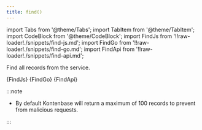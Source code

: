 ```yaml
---
title: find()
---
```


import Tabs from '@theme/Tabs';
import TabItem from '@theme/TabItem';
import CodeBlock from '@theme/CodeBlock';
import FindJs from '!!raw-loader!./snippets/find-js.md';
import FindGo from '!!raw-loader!./snippets/find-go.md';
import FindApi from '!!raw-loader!./snippets/find-api.md';

Find all records from the service.

<Tabs>
  <TabItem value="javascript" label="Javascript" default>
    <CodeBlock className="language-jsx">
      {FindJs}
    </CodeBlock>
  </TabItem>
  <TabItem value="go" label="Go" default>
    <CodeBlock className="language-jsx">
      {FindGo}
    </CodeBlock>
  </TabItem>
  <TabItem value="API" label="API">
    <CodeBlock className="language-jsx" title="[GET]">
      {FindApi}
    </CodeBlock>
  </TabItem>
</Tabs>

:::note

- By default Kontenbase will return a maximum of 100 records to prevent from malicious requests. 

:::

<!-- ## Examples

### Find All Data
```javascript
const { data, error } = await kontenbase.service('posts').find()
```

### Find Specific Fields
```javascript
const { data, error } = await kontenbase.service('posts')
    .find({select: ['title', 'description', 'image']})
```

### Find with Relation (Lookup)
```javascript
const { data, error } = await kontenbase.service('posts')
  .find({ lookup: ['categories', 'createdBy'] })
``` -->
